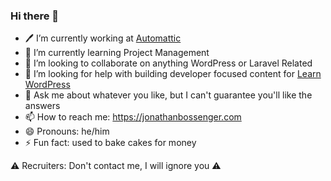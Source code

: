 ### Hi there 👋

- 🖊 I’m currently working at [Automattic](https://automattic.com/)
- 🌱 I’m currently learning Project Management
- 👯 I’m looking to collaborate on anything WordPress or Laravel Related
- 🤔 I’m looking for help with building developer focused content for [Learn WordPress](https://learn.wordpress.org/)
- 💬 Ask me about whatever you like, but I can't guarantee you'll like the answers
- 📫 How to reach me: https://jonathanbossenger.com
- 😄 Pronouns: he/him
- ⚡ Fun fact: used to bake cakes for money

⚠️ Recruiters: Don't contact me, I will ignore you ⚠️

<!--
**jonathanbossenger/jonathanbossenger** is a ✨ _special_ ✨ repository because its `README.md` (this file) appears on your GitHub profile.
-->
